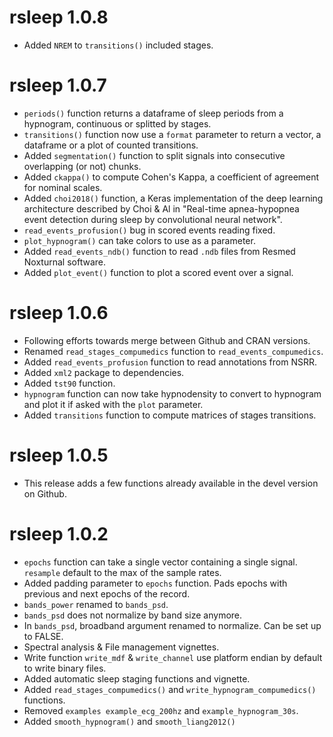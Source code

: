 # rsleep 1.0.8

  * Added `NREM` to `transitions()` included stages.

# rsleep 1.0.7

  * `periods()` function returns a dataframe of sleep periods from a hypnogram, continuous or splitted by stages.
  * `transitions()` function now use a `format` parameter to return a vector, a dataframe or a plot of counted transitions.
  * Added `segmentation()` function to split signals into consecutive overlapping (or not) chunks.
  * Added `ckappa()` to compute Cohen's Kappa, a coefficient of agreement for nominal scales.
  * Added `choi2018()` function, a Keras implementation of the deep learning architecture described by Choi & Al in "Real-time apnea-hypopnea event detection during sleep by convolutional neural network".
  * `read_events_profusion()` bug in scored events reading fixed.
  * `plot_hypnogram()` can take colors to use as a parameter.
  * Added `read_events_ndb()` function to read `.ndb` files from Resmed Noxturnal software. 
  * Added `plot_event()` function to plot a scored event over a signal.

# rsleep 1.0.6

  * Following efforts towards merge between Github and CRAN versions.
  * Renamed `read_stages_compumedics` function to `read_events_compumedics`.
  * Added `read_events_profusion` function to read annotations from NSRR.
  * Added `xml2` package to dependencies.
  * Added `tst90` function.
  * `hypnogram` function can now take hypnodensity to convert to hypnogram and plot it if asked with the `plot` parameter.
  * Added `transitions` function to compute matrices of stages transitions.
  
# rsleep 1.0.5

  * This release adds a few functions already available in the devel version on Github.

# rsleep 1.0.2

  * `epochs` function can take a single vector containing a single signal. 
  `resample` default to the max of the sample rates.
  * Added padding parameter to `epochs` function. Pads epochs with previous and next epochs of the record.
  * `bands_power` renamed to `bands_psd`.
  * `bands_psd` does not normalize by band size anymore.
  * In `bands_psd`, broadband argument renamed to normalize. Can be set up to FALSE.
  * Spectral analysis & File management vignettes.
  * Write function `write_mdf` & `write_channel` use platform endian by default to write binary files.
  * Added automatic sleep staging functions and vignette.
  * Added `read_stages_compumedics()` and `write_hypnogram_compumedics()` functions.
  * Removed `examples example_ecg_200hz` and `example_hypnogram_30s`.
  * Added `smooth_hypnogram()` and `smooth_liang2012()`
